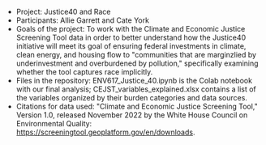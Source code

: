 * Project: Justice40 and Race
* Participants: Allie Garrett and Cate York
* Goals of the project: To work with the Climate and Economic Justice Screening Tool data in order to better understand how the Justice40 initiative will meet its goal of ensuring federal investments in climate, clean energy, and housing flow to "communities that are marginzlied by underinvestment and overburdened by pollution," specifically examining whether the tool captures race implicitly. 
* Files in the repository: ENV617_Justice_40.ipynb is the Colab notebook with our final analysis; CEJST_variables_explained.xlsx contains a list of the variables organized by their burden categories and data sources. 
* Citations for data used: "Climate and Economic Justice Screening Tool," Version 1.0, released November 2022 by the White House Council on Environmental Quality: https://screeningtool.geoplatform.gov/en/downloads. 
